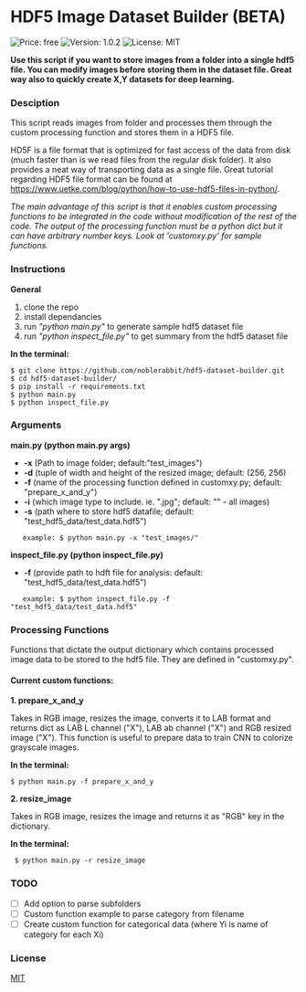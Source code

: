 # HDF5 Image Dataset Builder (BETA)

![Price: free](https://img.shields.io/badge/price-FREE-0098f7.svg)
![Version: 1.0.2](https://img.shields.io/badge/version-1.0.0_-green.svg)
![License: MIT](https://img.shields.io/badge/license-MIT-blue.svg)

**Use this script if you want to store images from a folder into a single hdf5 file. You can modify images before storing them in the dataset file.
Great way also to quickly create X,Y datasets for deep learning.**

### Desciption
This script reads images from folder and processes them through the custom processing function and stores them in a HDF5 file.

HD5F is a file format that is optimized for fast access of the data from disk (much faster than is we read files from the regular disk folder).
It also provides a neat way of transporting data as a single file. Great tutorial regarding HDF5 file format can be found at https://www.uetke.com/blog/python/how-to-use-hdf5-files-in-python/.

*The main advantage of this script is that it enables custom processing functions to be integrated in the code
without modification of the rest of the code. The output of the processing function must be a python dict but it can have  arbitrary number keys. Look at 'customxy.py' for sample functions.*

### Instructions ###

**General**
1. clone the repo
2. install dependancies
3. run *"python main.py"* to generate sample hdf5 dataset file
4. run *"python inspect_file.py"* to get summary from the hdf5 dataset file

**In the terminal:**
```
$ git clone https://github.com/noblerabbit/hdf5-dataset-builder.git
$ cd hdf5-dataset-builder/
$ pip install -r requirements.txt
$ python main.py
$ python inspect_file.py
```

### Arguments ###
**main.py (python main.py args)**
* **-x** (Path to image folder; default:"test_images")
* **-d** (tuple of width and height of the resized image; default: (256, 256)
* **-f** (name of the processing function defined in customxy.py; default: "prepare_x_and_y")
* **-i** (which image type to include. ie. ".jpg"; default: "" - all images)
* **-s** (path where to store hdf5 datafile; default: "test_hdf5_data/test_data.hdf5")

```
   example: $ python main.py -x "test_images/"
```


**inspect_file.py (python inspect_file.py)**
* **-f** (provide path to hdft file for analysis: default: "test_hdf5_data/test_data.hdf5")
```
   example: $ python inspect_file.py -f "test_hdf5_data/test_data.hdf5"
```
### Processing Functions
Functions that dictate the output dictionary which contains processed image data to be stored to the hdf5 file. They are defined in "customxy.py".

#### Current custom functions: ####


**1. prepare_x_and_y**

Takes in RGB image, resizes the image, converts it to LAB format and returns dict as LAB L channel ("X"), LAB ab channel ("X")
and RGB resized image ("X").
This function is useful to prepare data to train CNN to colorize grayscale images.

**In the terminal:**
``` 
$ python main.py -f prepare_x_and_y
```


**2. resize_image**

Takes in RGB image, resizes the image and returns it as "RGB" key in the dictionary.

**In the terminal:**
```
 $ python main.py -r resize_image
```

### TODO ###
- [ ] Add option to parse subfolders
- [ ] Custom function example to parse category from filename
- [ ] Create custom function for categorical data (where Yi is name of category for each Xi)

### License
[MIT](https://choosealicense.com/licenses/mit/)

